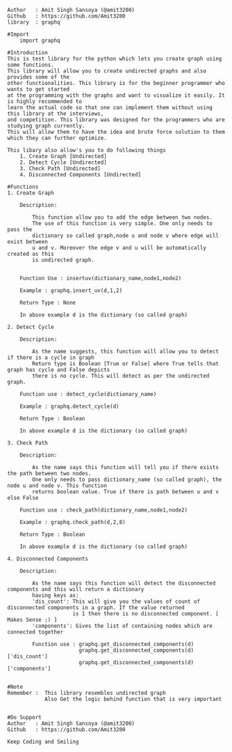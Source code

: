     Author   : Amit Singh Sansoya (@amit3200)
    Github   : https://github.com/Amit3200
    library  : graphq

    #Import  
    	import graphq

    #Introduction
    This is test library for the python which lets you create graph using some functions.
    This library will allow you to create undirected graphs and also provides some of the
    other functionalities. This library is for the beginner programmer who wants to get started
    at the programming with the graphs and want to visualize it easily. It is highly recommended to
    learn the actual code so that one can implement them without using this library at the interviews,
    and competition. This library was designed for the programmers who are studying graph currently.
    This will allow them to have the idea and brute force solution to them which they can further optimize.

    This libary also allow's you to do following things
        1. Create Graph [Undirected]
        2. Detect Cycle [Undirected]
        3. Check Path [Undirected]
        4. Disconnected Components [Undirected]

    #Functions
    1. Create Graph

        Description:

            This function allow you to add the edge between two nodes.
            The use of this function is very simple. One only needs to pass the
            dictionary so called graph,node u and node v where edge will exist between
            u and v. Moreover the edge v and u will be automatically created as this
            is undirected graph.
    

        Function Use : insertuv(dictionary_name,node1,node2)

        Example : graphq.insert_uv(d,1,2)

        Return Type : None

        In above example d is the dictionary (so called graph)

    2. Detect Cycle

        Description:

            As the name suggests, this function will allow you to detect if there is a cycle in graph
            Return type is Boolean [True or False] where True tells that graph has cycle and False depicts
            there is no cycle. This will detect as per the undirected graph.

        Function use : detect_cycle(dictionary_name)

        Example : graphq.detect_cycle(d)

        Return Type : Boolean

        In above example d is the dictionary (so called graph)

    3. Check Path

        Description:

            As the name says this function will tell you if there exists the path between two nodes.
            One only needs to pass dictionary_name (so called graph), the node u and node v. This function
            returns boolean value. True if there is path between u and v else False

        Function use : check_path(dictionary_name,node1,node2)

        Example : graphq.check_path(d,2,8)

        Return Type : Boolean

        In above example d is the dictionary (so called graph)

    4. Disconnected Components

        Description:

            As the name says this function will detect the disconnected components and this will return a dictionary
            having keys as:
            'dis_count': This will give you the values of count of disconnected components in a graph. If the value returned
                         is 1 then there is no disconnected component. [ Makes Sense ;) ]
            'components': Gives the list of containing nodes which are connected together

            Function use : graphq.get_disconnected_components(d)
                           graphq.get_disconnected_components(d)['dis_count']
                           graphq.get_disconnected_components(d)['components']


    #Note
    Remember :  This library resembles undirected graph
                Also Get the logic behind function that is very important


    #Do Support
    Author   : Amit Singh Sansoya (@amit3200)
    Github   : https://github.com/Amit3200

    Keep Coding and Smiling
